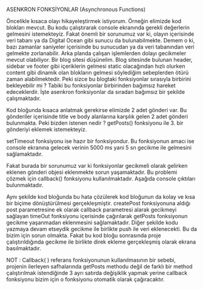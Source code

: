 ASENKRON FONKSİYONLAR (Asynchronous Functions)

Öncelikle kısaca olayı hikayeleştirmek istiyorum. Örneğin elimizde kod blokları mevcut. Bu kodu çalıştırarak console ekranında gerekli değerlerin gelmesini istemekteyiz. 
Fakat önemli bir sorunumuz var ki, olayın içerisinde veri tabanı ya da Digital Ocean gibi sunucu da bulunabilmekte. Demem o ki, bazı zamanlar saniyeler içerisinde bu sunucudan ya da veri tabanından veri gelmekte zorlanabilir.
Arka planda çalışan işlemlerden dolayı gecikmeler mevcut olabiliyor. Bir blog sitesi düşünelim. Blog sitesinde bulunan header, sidebar ve footer gibi içeriklerin gelmesi static olacağından hızlı olurken content gibi dinamik olan blokların gelmesi söylediğim sebeplerden ötürü zaman alabilmektedir. Peki sizce bu blogtaki fonksiyonlar sırasıyla birbirini bekleyebilir mi ? 
Tabiki bu fonksiyonlar birbirinden bağımsız hareket edeceklerdir. İşte asenkron fonksiyonlar da sıradan bağımsız bir şekilde çalışmaktadır. 


Kod bloğunda kısaca anlatmak gerekirse elimizde 2 adet gönderi var. Bu gönderiler içerisinde title ve body alanlarına karşılık gelen 2 adet gönderi bulunmakta. Peki bizden istenen nedir ?
getPosts() fonksiyonu ile 3. bir gönderiyi eklemek istemekteyiz.

setTimeout fonksiyonu ise hazır bir fonksiyondur. Bu fonksiyonun amacı ise console ekranına gelecek verinin 5000 ms yani 5 sn gecikme ile gelmesini sağlamaktadır.

Fakat burada bir sorunumuz var ki fonksiyonlar gecikmeli olarak gelirken eklenen gönderi objesi eklenmekte sorun yaşamaktadır. Bu problemi çözmek için callback() fonksiyonu kullanılmaktadır. Aşağıda console çıktıları bulunmaktadır.


Aynı şekilde kod bloğunda bu hata çözülerek kod bloğunun da kolay ve kısa bir biçime dönüştürülmesi gerçekleşmiştir. createPost fonksiyonuna aldığı post parametresine ek olarak callback parametresi alarak gecikmeyi sağlayan timeOut fonksiyonu içerisinde çağırılarak getPosts fonksiyonun gecikme yaşanmadan eklenmesini sağlamaktadır. Diğer şekilde kodu yazmaya devam etseydik gecikme ile birlikte push ile veri eklenecekti. Bu da bizim için sorun olmakta. Fakat bu kod bloğu sonrasında proje çalıştırıldığında gecikme ile birlikte direk ekleme gerçekleşmiş olarak ekrana basılmaktadır.


NOT : Callback( ) referans fonksiyonunun kullanılmasının bir sebebi, projenin ilerleyen safhalarında getPosts methodu değil de farklı bir method çalıştırılmak istendiğinde 3 ayrı satırda değişiklik yapmak yerine callback fonksiyonu bizim için o fonksiyonu otomatik olarak çağıracaktır.

